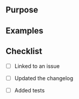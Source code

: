 ## Purpose


## Examples

## Checklist
- [ ] Linked to an issue
- [ ] Updated the changelog
- [ ] Added tests

